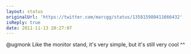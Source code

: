 ```yaml
---
layout: status
originalUrl: 'https://twitter.com/marcgg/status/135815980411666432'
isReply: true
date: 2011-11-13 20:27:07
---
```


@ugmonk Like the monitor stand, it's very simple, but it's still very cool ^^
